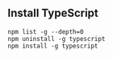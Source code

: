 ## Install TypeScript
```
npm list -g --depth=0
npm uninstall -g typescript
npm install -g typescript
```